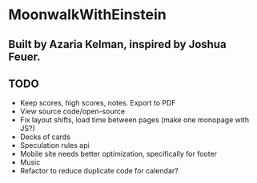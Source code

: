 # MoonwalkWithEinstein

## Built by Azaria Kelman, inspired by Joshua Feuer.


## TODO
- Keep scores, high scores, notes. Export to PDF
- View source code/open-source
- Fix layout shifts, load time between pages (make one monopage with JS?)
- Decks of cards
- Speculation rules api
- Mobile site needs better optimization, specifically for footer
- Music
- Refactor to reduce duplicate code for calendar?
